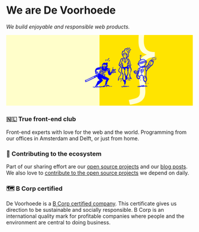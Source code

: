 # We are De Voorhoede
*We build enjoyable and responsible web products.*

![Illustration banner in blue & yellow showing a variety of characters.](/profile/gh-profile-banner.png)

### 🇳🇱 True front-end club
Front-end experts with love for the web and the world. Programming from our offices in Amsterdam and Delft, or just from home.

### 🦦 Contributing to the ecosystem
Part of our sharing effort are our [open source projects](https://github.com/orgs/voorhoede/repositories?q=open-source) and our [blog posts](https://www.voorhoede.nl/en/blog/). We also love to [contribute to the open source projects](https://opencollective.com/devoorhoede) we depend on daily.

### 🗺️ B Corp certified
De Voorhoede is a [B Corp certified company](https://www.bcorporation.net/en-us/find-a-b-corp/company/de-voorhoede/). This certificate gives us direction to be sustainable and socially responsible. B Corp is an international quality mark for profitable companies where people and the environment are central to doing business.
